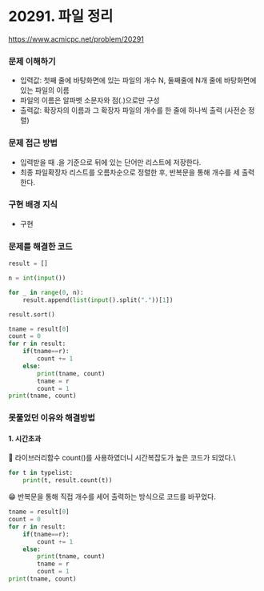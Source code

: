 # 20291. 파일 정리
https://www.acmicpc.net/problem/20291

### 문제 이해하기
- 입력값: 첫째 줄에 바탕화면에 있는 파일의 개수 N, 둘째줄에 N개 줄에 바탕화면에 있는 파일의 이름
- 파일의 이름은 알파벳 소문자와 점(.)으로만 구성
- 출력값: 확장자의 이름과 그 확장자 파일의 개수를 한 줄에 하나씩 출력 (사전순 정렬)

### 문제 접근 방법
- 입력받을 때 .을 기준으로 뒤에 있는 단어만 리스트에 저장한다.
- 최종 파일확장자 리스트를 오름차순으로 정렬한 후, 반복문을 통해 개수를 세 출력한다.

### 구현 배경 지식
- 구현

### 문제를 해결한 코드

```python
result = []

n = int(input())

for _ in range(0, n):
    result.append(list(input().split("."))[1])

result.sort()

tname = result[0]
count = 0
for r in result:
    if(tname==r):
        count += 1
    else:
        print(tname, count)
        tname = r
        count = 1
print(tname, count)


```

### 못풀었던 이유와 해결방법

#### 1. 시간초과
👿 라이브러리함수 count()를 사용하였더니 시간복잡도가 높은 코드가 되었다.\
```python
for t in typelist:
    print(t, result.count(t))
```
😁 반복문을 통해 직접 개수를 세어 출력하는 방식으로 코드를 바꾸었다.
```python
tname = result[0]
count = 0
for r in result:
    if(tname==r):
        count += 1
    else:
        print(tname, count)
        tname = r
        count = 1
print(tname, count)
```
